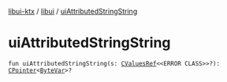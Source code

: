 [libui-ktx](../index.md) / [libui](index.md) / [uiAttributedStringString](./ui-attributed-string-string.md)

# uiAttributedStringString

`fun uiAttributedStringString(s: `[`CValuesRef`](../kotlinx.cinterop/-c-values-ref/index.md)`<<ERROR CLASS>>?): `[`CPointer`](../kotlinx.cinterop/-c-pointer/index.md)`<`[`ByteVar`](../kotlinx.cinterop/-byte-var.md)`>?`